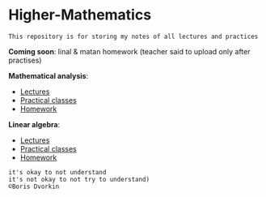 # Higher-Mathematics
```This repository is for storing my notes of all lectures and practices```

**Coming soon**: linal & matan homework (teacher said to upload only after practises)

**Mathematical analysis**:
- [Lectures](./Матан%20|%20Лекция.pdf)
- [Practical classes](./Матан%20|%20Практика.pdf)
- [Homework](./Матан%20|%20ДЗ.pdf)

**Linear algebra**:
- [Lectures](./Линал%20|%20Лекция.pdf)
- [Practical classes](./Линал%20|%20Практика%20.pdf)
- [Homework](./Линал%20|%20ДЗ.pdf)

```
it's okay to not understand  
it's not okay to not try to understand)
©Boris Dvorkin
```
